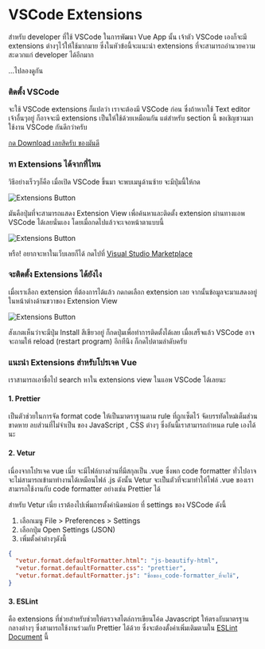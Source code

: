 # VSCode Extensions

สำหรับ developer ที่ใช้ VSCode ในการพัฒนา Vue App นั้น เจ้าตัว VSCode เองก็จะมี extensions ต่างๆไว้ให้ใช้มากมาย
ซึ่งในหัวข้อนี้จะแนะนำ extensions ที่จะสามารถอำนวยความสะดวกแก่ developer ได้อีกมาก

...ไปลองดูกัน

### ติดตั้ง VSCode
จะใช้ VSCode extensions ก็แปลว่า เราจะต้องมี VSCode ก่อน ซึ่งถ้าหากใช้ Text editor เจ้าอื่นๆอยู่ ก็อาจจะมี extensions เป็นให้ใช้ด้วยเหมือนกัน แต่สำหรับ section นี้ ขอเชิญชวนมาใช้งาน VSCode กันดีกว่าครับ

[กด Download เลยสิครับ ของมันดี](https://code.visualstudio.com/download)


### หา Extensions ได้จากที่ไหน
วิธีอย่างเร็วๆก็คือ เมื่อเปิด VSCode ขึ้นมา จะพบเมนูด้านซ้าย จะมีปุ่มนี้ให้กด

![Extensions Button](https://code.visualstudio.com/assets/docs/editor/extension-gallery/extensions-view-icon.png)

มันคือปุ่มที่จะสามารถแสดง Extension View เพื่อค้นหาและติดตั้ง extension ผ่านทางแอพ VSCode ได้เลยนั่นเอง โดยเมื่อกดไปแล้วจะเจอหน้าตาแบบนี้

![Extensions Button](https://code.visualstudio.com/assets/docs/editor/extension-gallery/extensions-popular.png)

หรือ! อยากจะหาในเว็บเลยก็ได้ กดไปที่ [Visual Studio Marketplace](https://marketplace.visualstudio.com/)

### จะติดตั้ง Extensions ได้ยังไง
เมื่อเราเลือก extension ที่ต้องการได้แล้ว กดกดเลือก extension เลย จากนั้นข้อมูลจะมาแสดงอยู่ในหน้าต่างด้านขวาของ Extension View

![Extensions Button](https://code.visualstudio.com/assets/docs/editor/extension-gallery/extension-dependencies.png)

สังเกตเห็นว่าจะมีปุ่ม Install สีเขียวอยู่ ก็กดปุ่มเพื่อทำการติดตั้งได้เลย เมื่อเสร็จแล้ว VSCode อาจจะถามให้ reload (restart program) อีกทีนึง ก็กดไปตามลำดับครับ

### แนะนำ Extensions สำหรับโปรเจค Vue
เราสามารถเอาชื่อไป search หาใน extensions view ในแอพ VSCode ได้เลยนะ

#### 1. Prettier
เป็นตัวช่วยในการจัด format code ให้เป็นมาตราฐานตาม rule ที่ถูกเซ็ตไว้ จัดบรรทัดใหม่เต็มส่วนขาดหาย ลบส่วนที่ไม่จำเป็น ของ JavaScript , CSS ต่างๆ ซึ่งอันนี้เราสามารถกำหนด rule เองได้นะ  

#### 2. Vetur
เนื่องจากโปรเจค vue เนี่ย จะมีไฟล์บางส่วนที่มีสกุลเป็น .vue ซึ่งพก code formatter ทั่วไปอาจจะไม่สามารถเข้ามาทำงานได้เหมือนไฟล์ .js ดังนั้น Vetur จะเป็นตัวที่จะมาทำให้ไฟล์ .vue ของเราสามารถใช้งานกับ code formatter อย่างเช่น Prettier ได้

สำหรับ Vetur เนี่ย เราต้องไปเพิ่มการตั้งค่านิดหน่อย ที่ settings ของ VSCode ดังนี้
1. เลือกเมนู File > Preferences > Settings
2. เลือกปุ่ม Open Settings (JSON)
3. เพิ่มตั้งค่าต่างๆดังนี้
```JSON
{
  "vetur.format.defaultFormatter.html": "js-beautify-html",
  "vetur.format.defaultFormatter.css": "prettier",
  "vetur.format.defaultFormatter.js": "ชื่อของ_code-formatter_ที่จะใช้",
}
```

#### 3. ESLint
คือ extensions ที่ช่วยสำหรับช่วยให้ตรวจสไตล์การเขียนโค้ด Javascript ให้ตรงกับมาตรฐานกลางต่างๆ ซึ่งสามารถใช้งานร่วมกับ Prettier ได้ด้วย ซึ่งจะต้องตั้งค่าเพิ่มเติมตามใน [ESLint Document](https://marketplace.visualstudio.com/items?itemName=dbaeumer.vscode-eslint) นี้

